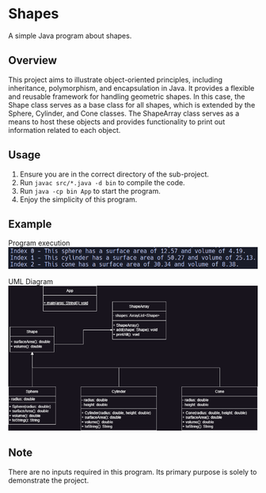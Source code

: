 # Shapes
A simple Java program about shapes.

## Overview
This project aims to illustrate object-oriented principles, including inheritance, polymorphism, and encapsulation in Java. It provides a flexible and reusable framework for handling geometric shapes. In this case, the Shape class serves as a base class for all shapes, which is extended by the Sphere, Cylinder, and Cone classes. The ShapeArray class serves as a means to host these objects and provides functionality to print out information related to each object.

## Usage
1. Ensure you are in the correct directory of the sub-project.
2. Run ```javac src/*.java -d bin``` to compile the code.
3. Run ```java -cp bin App``` to start the program.
4. Enjoy the simplicity of this program.

## Example
Program execution <br>
![](./example.png)

UML Diagram <br>
![](./UML.png)

## Note
There are no inputs required in this program. Its primary purpose is solely to demonstrate the project.

